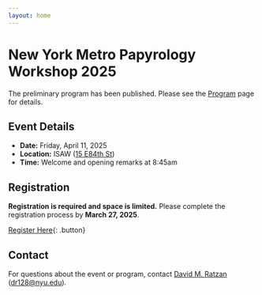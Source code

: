 ```yaml
---
layout: home
---
```


# New York Metro Papyrology Workshop 2025

The preliminary program has been published. Please see the [Program](/metropap2/program/) page for details.

## Event Details

- **Date:** Friday, April 11, 2025
- **Location:** ISAW ([15 E84th St](https://maps.app.goo.gl/41uLc9NRLAYaUK2u7))
- **Time:** Welcome and opening remarks at 8:45am

## Registration

**Registration is required and space is limited.** Please complete the registration process by **March 27, 2025**.

[Register Here](https://forms.gle/cbFdEHi7ytiU7zTT6){: .button}

## Contact

For questions about the event or program, contact [David M. Ratzan](https://isaw.nyu.edu/people/staff/david-m-ratzan) (dr128@nyu.edu).

